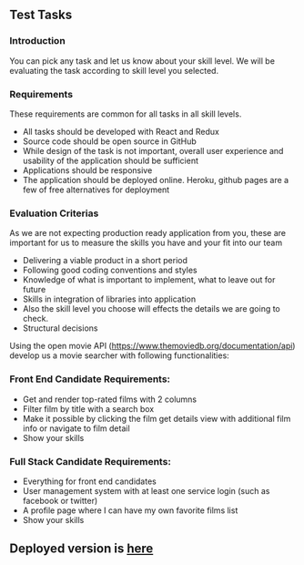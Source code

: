 ## Test Tasks
### Introduction

You can pick any task and let us know about your skill level. We will be evaluating the task according to skill level you selected.

### Requirements
These requirements are common for all tasks in all skill levels.
* All tasks should be developed with React and Redux
* Source code should be open source in GitHub
* While design of the task is not important, overall user experience and usability of the application should be sufficient
* Applications should be responsive
* The application should be deployed online. Heroku, github pages are a few of free alternatives for deployment

### Evaluation Criterias
As we are not expecting production ready application from you, these are important for us to measure the skills you have and your fit into our team
* Delivering a viable product in a short period
* Following good coding conventions and styles
* Knowledge of what is important to implement, what to leave out for future
* Skills in integration of libraries into application
* Also the skill level you choose will effects the details we are going to check. 
* Structural decisions

Using the open movie API (https://www.themoviedb.org/documentation/api) develop us a movie searcher with following functionalities:
### Front End Candidate Requirements:
* Get and render top-rated films with 2 columns
* Filter film by title with a search box
* Make it possible by clicking the film get details view with additional film info or navigate to film detail
* Show your skills

### Full Stack Candidate Requirements:
* Everything for front end candidates
* User management system with at least one service login (such as facebook or twitter)
* A profile page where I can have my own favorite films list
* Show your skills

## Deployed version is [here](https://rojer1989.github.io/films-app-static/)
